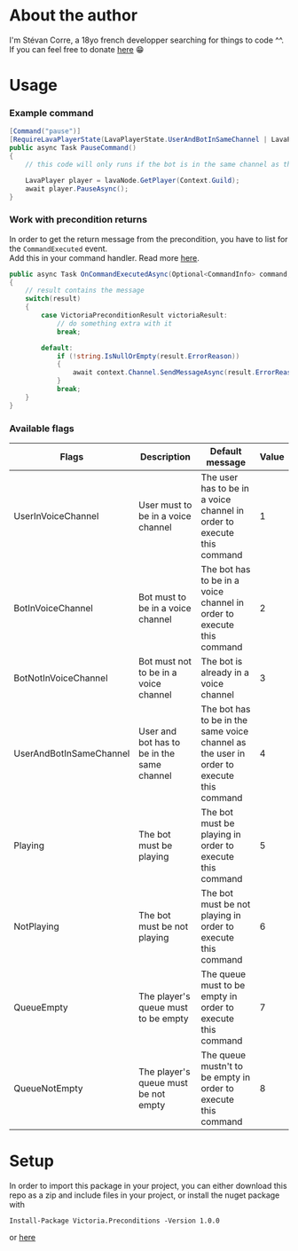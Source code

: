 # About the author

I'm Stévan Corre, a 18yo french developper searching for things to code ^^.  If you can feel free to donate [here](https://www.paypal.com/paypalme/aiixu) 😁

# Usage

### Example command

```cs
[Command("pause")]
[RequireLavaPlayerState(LavaPlayerState.UserAndBotInSameChannel | LavaPlayerState.Playing)]
public async Task PauseCommand()
{  
    // this code will only runs if the bot is in the same channel as the user and if the lava player is playing some music

    LavaPlayer player = lavaNode.GetPlayer(Context.Guild);
    await player.PauseAsync();
}
```

### Work with precondition returns
In order to get the return message from the precondition, you have to list for the `CommandExecuted` event.  
Add this in your command handler. Read more [here](https://discord.foxbot.me/docs/guides/commands/post-execution.html).
```cs
public async Task OnCommandExecutedAsync(Optional<CommandInfo> command, ICommandContext context, IResult result)
{
    // result contains the message
    switch(result)
    {
        case VictoriaPreconditionResult victoriaResult:
            // do something extra with it
            break;

        default:
            if (!string.IsNullOrEmpty(result.ErrorReason))
            {
                await context.Channel.SendMessageAsync(result.ErrorReason);
            }
            break;
    }
}
```

### Available flags
| Flags | Description | Default message | Value |
| - | - | - | - |
| UserInVoiceChannel | User must to be in a voice channel | The user has to be in a voice channel in order to execute this command | 1 |
| BotInVoiceChannel | Bot must to be in a voice channel | The bot has to be in a voice channel in order to execute this command | 2 |
| BotNotInVoiceChannel | Bot must not to be in a voice channel | The bot is already in a voice channel | 3 |
| UserAndBotInSameChannel | User and bot has to be in the same channel | The bot has to be in the same voice channel as the user in order to execute this command | 4 |
| Playing | The bot must be playing | The bot must be playing in order to execute this command | 5 |
| NotPlaying | The bot must be not playing | The bot must be not playing in order to execute this command | 6 |
| QueueEmpty | The player's queue must to be empty | The queue must to be empty in order to execute this command | 7 |
| QueueNotEmpty | The player's queue must be not empty | The queue mustn't to be empty in order to execute this command | 8 |

# Setup
In order to import this package in your project, you can either download this repo as a zip and include files in your project, or install the nuget package with
```
Install-Package Victoria.Preconditions -Version 1.0.0
```
or [here](https://www.nuget.org/packages/Victoria.Preconditions/1.0.0)

